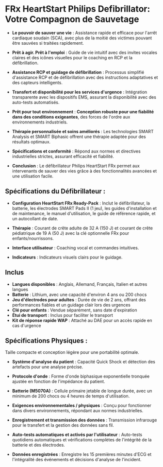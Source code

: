 # FRx HeartStart Philips Defibrillator: Votre Compagnon de Sauvetage

- **Le pouvoir de sauver une vie** : Assistance rapide et efficace pour l'arrêt cardiaque soudain (SCA), avec plus de la moitié des victimes pouvant être sauvées si traitées rapidement.

- **Prêt à agir. Prêt à l'emploi** : Guide de vie intuitif avec des invites vocales claires et des icônes visuelles pour le coaching en RCP et la défibrillation.

- **Assistance RCP et guidage de défibrillation** : Processus simplifié d'assistance RCP et de défibrillation avec des instructions adaptatives et des capteurs intelligents.

- **Transfert et disponibilité pour les services d'urgence** : Intégration transparente avec les dispositifs EMS, assurant la disponibilité avec des auto-tests automatisés.

- **Prêt pour tout environnement** : **Conception robuste pour une fiabilité dans des conditions exigeantes**, des forces de l'ordre aux environnements industriels.

- **Thérapie personnalisée et soins améliorés** : Les technologies SMART Analysis et SMART Biphasic offrent une thérapie adaptée pour des résultats optimaux.

- **Spécifications et conformité** : Répond aux normes et directives industrielles strictes, assurant efficacité et fiabilité.

- **Conclusion** : Le défibrillateur Philips HeartStart FRx permet aux intervenants de sauver des vies grâce à des fonctionnalités avancées et une utilisation facile.

## **Spécifications du Défibrillateur :**

- **Configuration HeartStart FRx Ready-Pack** : Inclut le défibrillateur, la batterie, les électrodes SMART Pads II (1 jeu), les guides d'installation et de maintenance, le manuel d'utilisation, le guide de référence rapide, et un autocollant de date.

- **Thérapie** : Courant de crête adulte de 32 A (150 J) et courant de crête pédiatrique de 19 A (50 J) avec la clé optionnelle FRx pour enfants/nourrissons.

- **Interface utilisateur** : Coaching vocal et commandes intuitives.

- **Indicateurs** : Indicateurs visuels clairs pour le guidage.

## **Inclus**

- **Langues disponibles** : Anglais, Allemand, Français, Italien et autres langues
- **Batterie** : Lithium, avec une capacité d'environ 4 ans ou 200 chocs
- **Jeu d'électrodes pour adultes** : Durée de vie de 2 ans, offrant des performances fiables et un guidage clair lors des urgences
- **Clé pour enfants** : Vendue séparément, sans date d'expiration
- **Étui de transport** : Inclus pour faciliter le transport
- **Kit de réponse rapide WAP** : Attaché au DAE pour un accès rapide en cas d'urgence

## **Spécifications Physiques :**

Taille compacte et conception légère pour une portabilité optimale.

- **Système d'analyse du patient** : Capacité Quick Shock et détection des artefacts pour une analyse précise.

- **Protocole d'onde** : Forme d'onde biphasique exponentielle tronquée ajustée en fonction de l'impédance du patient.

- **Batterie (M5070A)** : Cellule primaire jetable de longue durée, avec un minimum de 200 chocs ou 4 heures de temps d'utilisation.

- **Exigences environnementales / physiques** : Conçu pour fonctionner dans divers environnements, répondant aux normes industrielles.

- **Enregistrement et transmission des données** : Transmission infrarouge pour le transfert et la gestion des données sans fil.

- **Auto-tests automatiques et activés par l'utilisateur** : Auto-tests quotidiens automatiques et vérifications complètes de l'intégrité de la batterie et des électrodes.

- **Données enregistrées** : Enregistre les 15 premières minutes d'ECG et l'intégralité des événements et décisions d'analyse de l'incident.
